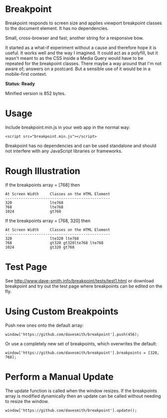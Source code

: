 # Breakpoint
Breakpoint responds to screen size and applies viewport breakpoint classes to the document element. It has no dependencies.

Small, cross-browser and fast; another string for a responsive bow.

It started as a what-if experiment without a cause and therefore hope it is useful. It works well and the way I imagined. It could act as a polyfill, but it wasn't meant to as the CSS inside a Media Query would have to be repeated for the breakpoint classes. There maybe a way around that I'm not aware of; answers on a postcard. But a sensible use of it would be in a mobile-first context.

__Status: Ready__

Minified version is 852 bytes.

# Usage

Include breakpoint.min.js in your web app in the normal way:

```
<script src="breakpoint.min.js"></script>
```

Breakpoint has no dependencies and can be used standalone and should not interfere with any JavaScript libraries or frameworks.

# Rough Illustration

If the breakpoints array = [768] then

```
At Screen Width     Classes on the HTML Element
-----------------------------------------------
320                 lte768
768                 lte768
1024                gt768
```

If the breakpoints array = [768, 320] then

```
At Screen Width     Classes on the HTML Element
-----------------------------------------------
320                 lte320 lte768
768                 gt320 gt320lte768 lte768
1024                gt320 gt768
```

# Test Page
See http://www.dave-smith.info/breakpoint/tests/test1.html or download breakpoint and try out the test page where breakpoints can be edited on the fly.

# Using Custom Breakpoints

Push new ones onto the default array:

```
window['https://github.com/davesmith/breakpoint'].push(456);
```

Or use a completely new set of breakpoints, which overwrites the default:

```
window['https://github.com/davesmith/breakpoint'].breakpoints = [320, 768];
```

# Perform a Manual Update
The update function is called when the window resizes. If the breakpoints array
is modified dynamically then an update can be called without needing to resize the window.

```
window['https://github.com/davesmith/breakpoint'].update();
```